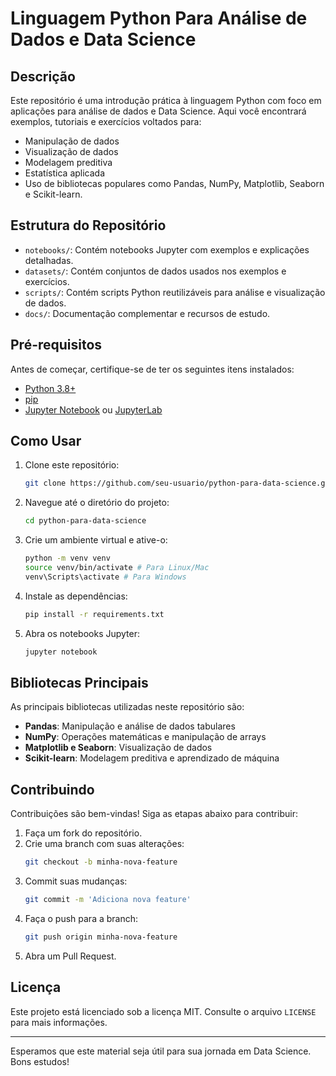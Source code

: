 # Linguagem Python Para Análise de Dados e Data Science

## Descrição

Este repositório é uma introdução prática à linguagem Python com foco em aplicações para análise de dados e Data Science. Aqui você encontrará exemplos, tutoriais e exercícios voltados para:

- Manipulação de dados
- Visualização de dados
- Modelagem preditiva
- Estatística aplicada
- Uso de bibliotecas populares como Pandas, NumPy, Matplotlib, Seaborn e Scikit-learn.

## Estrutura do Repositório

- `notebooks/`: Contém notebooks Jupyter com exemplos e explicações detalhadas.
- `datasets/`: Contém conjuntos de dados usados nos exemplos e exercícios.
- `scripts/`: Contém scripts Python reutilizáveis para análise e visualização de dados.
- `docs/`: Documentação complementar e recursos de estudo.

## Pré-requisitos

Antes de começar, certifique-se de ter os seguintes itens instalados:

- [Python 3.8+](https://www.python.org/)
- [pip](https://pip.pypa.io/en/stable/)
- [Jupyter Notebook](https://jupyter.org/install) ou [JupyterLab](https://jupyterlab.readthedocs.io/)

## Como Usar

1. Clone este repositório:
   ```bash
   git clone https://github.com/seu-usuario/python-para-data-science.git
   ```

2. Navegue até o diretório do projeto:
   ```bash
   cd python-para-data-science
   ```

3. Crie um ambiente virtual e ative-o:
   ```bash
   python -m venv venv
   source venv/bin/activate # Para Linux/Mac
   venv\Scripts\activate # Para Windows
   ```

4. Instale as dependências:
   ```bash
   pip install -r requirements.txt
   ```

5. Abra os notebooks Jupyter:
   ```bash
   jupyter notebook
   ```

## Bibliotecas Principais

As principais bibliotecas utilizadas neste repositório são:

- **Pandas**: Manipulação e análise de dados tabulares
- **NumPy**: Operações matemáticas e manipulação de arrays
- **Matplotlib e Seaborn**: Visualização de dados
- **Scikit-learn**: Modelagem preditiva e aprendizado de máquina

## Contribuindo

Contribuições são bem-vindas! Siga as etapas abaixo para contribuir:

1. Faça um fork do repositório.
2. Crie uma branch com suas alterações:
   ```bash
   git checkout -b minha-nova-feature
   ```
3. Commit suas mudanças:
   ```bash
   git commit -m 'Adiciona nova feature'
   ```
4. Faça o push para a branch:
   ```bash
   git push origin minha-nova-feature
   ```
5. Abra um Pull Request.

## Licença

Este projeto está licenciado sob a licença MIT. Consulte o arquivo `LICENSE` para mais informações.

---

Esperamos que este material seja útil para sua jornada em Data Science. Bons estudos!
